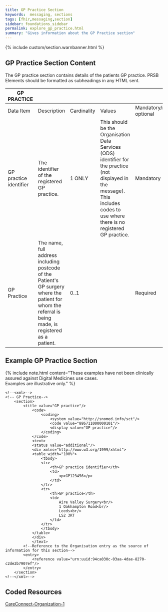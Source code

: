 ```yaml
---
title: GP Practice Section
keywords:  messaging, sections
tags: [fhir,messaging,section]
sidebar: foundations_sidebar
permalink: explore_gp_practice.html
summary: "Gives information about the GP Practice section"
---
```

{% include custom/section.warnbanner.html %}


## GP Practice Section Content ##

The GP practice section contains details of the patients GP practice. PRSB Elements should be formatted as subheadings in any HTML sent.
 
| GP   PRACTICE          |                                                 |             |                                                                                                                                                                                            |                                  |                         |
|------------------------|-------------------------------------------------|-------------|--------------------------------------------------------------------------------------------------------------------------------------------------------------------------------------------|----------------------------------|-------------------------|
| Data   Item            | Description                                     | Cardinality | Values                                                                                                                                                                                     | Mandatory/required/     optional | FHIR Target             |
| GP practice identifier | The   identifier of the registered GP practice. | 1   ONLY    | This   should be the Organisation Data Services (ODS) identifier for the practice   (not displayed in the message). This includes codes to use where there is no   registered GP practice. | Mandatory                        | Organization.identifier |
|GP Practice|The name, full address including postcode of the Patient's GP surgery where the patient for whom the referral is being made, is registered as a patient.|0..1||Required|Details of the GP Practice should populate Composition.section.text and Organisation (linked from Patient via generalPractitioner > Organization)|

## Example GP Practice Section ##

{% include note.html content="These examples have not been clinically assured against Digital Medicines use cases.<br/>Examples are illustrative only." %}

```
<!--<xml>-->
<!-- GP Practice-->
	<section>
		<title value="GP practice"/>
			<code>
				<coding>
					<system value="http://snomed.info/sct"/>
					<code value="886711000000101"/>
					<display value="GP practice"/>
				</coding>
			</code>
			<text>
			<status value="additional"/>
			<div xmlns="http://www.w3.org/1999/xhtml">
			<table width="100%">
				<tbody>
				<tr>
					<th>GP practice identifier</th>
					<td>
						<p>GP123456</p>
					</td>
				</tr>
				<tr>
					<th>GP practice</th>
					<td>
						Aire Valley Surgery<br/>
						1 Oakhampton Road<br/>
						Leeds<br/>
						LS2 3RT
					</td>
				</tr>				
				</tbody>
			</table>
			</div>
			</text>
		<!--Reference to the Organisation entry as the source of information for this section-->
		<entry>
			<reference value="urn:uuid:94ca030c-03aa-4dae-8270-c2de2b7907ef"/>
		</entry>
	</section>
<!--</xml>-->
```

## Coded Resources ##

[CareConnect-Organization-1](https://fhir.hl7.org.uk/STU3/StructureDefinition/CareConnect-Organization-1)